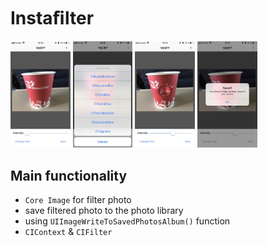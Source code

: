 #  Instaﬁlter

<img src="/screens/1.jpg" width="19%">    <img src="/screens/2.jpg" width="19%">    <img src="/screens/3.jpg" width="19%">    <img src="/screens/4.jpg" width="19%">    

## Main functionality
* `Core Image` for filter photo
* save filtered photo to the photo library
* using `UIImageWriteToSavedPhotosAlbum()` function
* `CIContext` & `CIFilter`